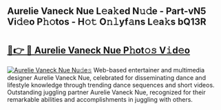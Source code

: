 ## Aurelie Vaneck Nue L𝚎a𝚔ed N𝚞𝚍e - Part-vN5 Vi𝚍𝚎o P𝚑𝚘tos - H𝚘𝚝 O𝚗𝚕yf𝚊ns L𝚎a𝚔s bQ13R

# <h2><a href="http://kf8m4k.oniu.top/?m=Aurelie+Vaneck+Nue">🔗👉 🔴 Aurelie Vaneck Nue P𝚑ot𝚘𝚜 V𝚒d𝚎o</a></h2>

[![Aurelie Vaneck Nue Nu𝚍e𝚜](https://i.imgur.com/0qMVB7G.gif)](http://kf8m4k.oniu.top/?m=Aurelie+Vaneck+Nue)
Web-based entertainer and multimedia designer Aurelie Vaneck Nue, celebrated for disseminating dance and lifestyle knowledge through trending dance sequences and short videos. Outstanding juggling partner Aurelie Vaneck Nue, recognized for their remarkable abilities and accomplishments in juggling with others.  
